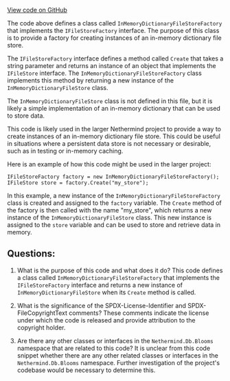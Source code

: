 [View code on GitHub](https://github.com/NethermindEth/nethermind/src/Nethermind/Nethermind.Db/Blooms/InMemoryDictionaryFileStoreFactory.cs)

The code above defines a class called `InMemoryDictionaryFileStoreFactory` that implements the `IFileStoreFactory` interface. The purpose of this class is to provide a factory for creating instances of an in-memory dictionary file store. 

The `IFileStoreFactory` interface defines a method called `Create` that takes a string parameter and returns an instance of an object that implements the `IFileStore` interface. The `InMemoryDictionaryFileStoreFactory` class implements this method by returning a new instance of the `InMemoryDictionaryFileStore` class. 

The `InMemoryDictionaryFileStore` class is not defined in this file, but it is likely a simple implementation of an in-memory dictionary that can be used to store data. 

This code is likely used in the larger Nethermind project to provide a way to create instances of an in-memory dictionary file store. This could be useful in situations where a persistent data store is not necessary or desirable, such as in testing or in-memory caching. 

Here is an example of how this code might be used in the larger project:

```
IFileStoreFactory factory = new InMemoryDictionaryFileStoreFactory();
IFileStore store = factory.Create("my_store");
```

In this example, a new instance of the `InMemoryDictionaryFileStoreFactory` class is created and assigned to the `factory` variable. The `Create` method of the factory is then called with the name "my_store", which returns a new instance of the `InMemoryDictionaryFileStore` class. This new instance is assigned to the `store` variable and can be used to store and retrieve data in memory.
## Questions: 
 1. What is the purpose of this code and what does it do?
   This code defines a class called `InMemoryDictionaryFileStoreFactory` that implements the `IFileStoreFactory` interface and returns a new instance of `InMemoryDictionaryFileStore` when its `Create` method is called.

2. What is the significance of the SPDX-License-Identifier and SPDX-FileCopyrightText comments?
   These comments indicate the license under which the code is released and provide attribution to the copyright holder.

3. Are there any other classes or interfaces in the `Nethermind.Db.Blooms` namespace that are related to this code?
   It is unclear from this code snippet whether there are any other related classes or interfaces in the `Nethermind.Db.Blooms` namespace. Further investigation of the project's codebase would be necessary to determine this.